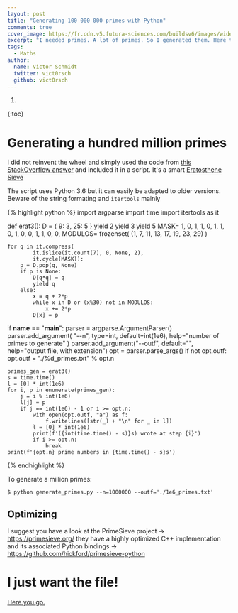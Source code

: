 ```yaml
---
layout: post
title: "Generating 100 000 000 primes with Python"
comments: true
cover_image: https://fr.cdn.v5.futura-sciences.com/buildsv6/images/wide1920/f/a/d/fadba6db83_107981_02-1791.jpg
excerpt: "I needed primes. A lot of primes. So I generated them. Here they are!"
tags:
  - Maths
author:
  name: Victor Schmidt
  twitter: vict0rsch
  github: vict0rsch
---
```


1. 
{:toc}

# Generating a hundred million primes

I did not reinvent the wheel and simply used the code from [this StackOverflow answer](https://stackoverflow.com/questions/2211990/how-to-implement-an-efficient-infinite-generator-of-prime-numbers-in-python/10733621#10733621) and included it in a script. It's a smart [Eratosthene Sieve](https://en.wikipedia.org/wiki/Sieve_of_Eratosthenes)

The script uses Python 3.6 but it can easily be adapted to older versions. Beware of the string formating and `itertools` mainly

{% highlight python %}
import argparse
import time
import itertools as it

def erat3():
    D = { 9: 3, 25: 5 }
    yield 2
    yield 3
    yield 5
    MASK= 1, 0, 1, 1, 0, 1, 1, 0, 1, 0, 0, 1, 1, 0, 0,
    MODULOS= frozenset( (1, 7, 11, 13, 17, 19, 23, 29) )

    for q in it.compress(
            it.islice(it.count(7), 0, None, 2),
            it.cycle(MASK)):
        p = D.pop(q, None)
        if p is None:
            D[q*q] = q
            yield q
        else:
            x = q + 2*p
            while x in D or (x%30) not in MODULOS:
                x += 2*p
            D[x] = p


if __name__ == "__main__":
    parser = argparse.ArgumentParser()
    parser.add_argument(
        "--n", type=int, default=int(1e6), help="number of primes to generate"
    )
    parser.add_argument("--outf", default="", help="output file, with extension")
    opt = parser.parse_args()
    if not opt.outf:
        opt.outf = "./%d_primes.txt" % opt.n

    primes_gen = erat3()
    s = time.time()
    l = [0] * int(1e6)
    for i, p in enumerate(primes_gen):
        j = i % int(1e6)
        l[j] = p
        if j == int(1e6) - 1 or i >= opt.n:
            with open(opt.outf, "a") as f:
                f.writelines([str(_) + "\n" for _ in l])
            l = [0] * int(1e6)
            print(f'({int(time.time() - s)}s) wrote at step {i}')
            if i >= opt.n:
                break
    print(f'{opt.n} prime numbers in {time.time() - s}s')
{% endhighlight %}

To generate a million primes:

```
$ python generate_primes.py --n=1000000 --outf='./1e6_primes.txt'
```

## Optimizing

I suggest you have a look at the PrimeSieve project -> https://primesieve.org/ they have a highly optimized C++ implementation and its associated Python bindings -> https://github.com/hickford/primesieve-python

# I just want the file!

[Here you go.](https://drive.google.com/file/d/1Cf4eqqwURkWwIBXF0e8T0qwzsCKkq0uo/view?usp=sharing)